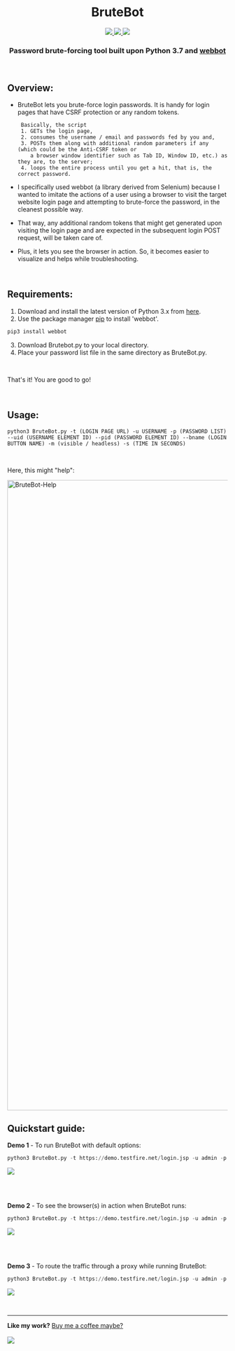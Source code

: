 <h1 align="center">BruteBot</h1>

<p align="center">
  <a href="https://www.python.org/downloads/">
    <img src="https://img.shields.io/badge/language-python%203.x-blue">
  </a>
  <a href="https://webbot.readthedocs.io/">
    <img src="https://img.shields.io/badge/library-webbot-orange">
  </a>
  <a href="https://github.com/navin-maverick">
    <img src="https://img.shields.io/badge/author-navin%20m-brightgreen">
 </a>
</p>

<h3 align="center">Password brute-forcing tool built upon Python 3.7 and <a href = "https://webbot.readthedocs.io/">webbot</a></h3>
</br>

## Overview:

+ BruteBot lets you brute-force login passwords. It is handy for login pages that have CSRF protection or any random tokens.

       Basically, the script
       1. GETs the login page,
       2. consumes the username / email and passwords fed by you and,
       3. POSTs them along with additional random parameters if any (which could be the Anti-CSRF token or
          a browser window identifier such as Tab ID, Window ID, etc.) as they are, to the server;
       4. loops the entire process until you get a hit, that is, the correct password.

+ I specifically used webbot (a library derived from Selenium) because I wanted to imitate the actions of a user using a browser to visit the target website login page and attempting to brute-force the password, in the cleanest possible way.

+ That way, any additional random tokens that might get generated upon visiting the login page and are expected in the subsequent login POST request, will be taken care of.

+ Plus, it lets you see the browser in action. So, it becomes easier to visualize and helps while troubleshooting.

</br>

## Requirements:

1. Download and install the latest version of Python 3.x from [here](https://www.python.org/downloads/).
2. Use the package manager [pip](https://pip.pypa.io/en/stable/) to install 'webbot'.

```bash
pip3 install webbot
```

3. Download Brutebot.py to your local directory.
4. Place your password list file in the same directory as BruteBot.py.

</br>

That's it! You are good to go!

</br>

## Usage:

```
python3 BruteBot.py -t (LOGIN PAGE URL) -u USERNAME -p (PASSWORD LIST) --uid (USERNAME ELEMENT ID) --pid (PASSWORD ELEMENT ID) --bname (LOGIN BUTTON NAME) -m (visible / headless) -s (TIME IN SECONDS)
```

</br>

Here, this might "help":

<img width="1440" alt="BruteBot-Help" src="https://user-images.githubusercontent.com/51265978/89457710-6d243b00-d783-11ea-8b86-17cb29f5259a.png">

</br>

## Quickstart guide:

**Demo 1** - To run BruteBot with default options:

```python
python3 BruteBot.py -t https://demo.testfire.net/login.jsp -u admin -p passwords.txt --uid uid --pid passw --bname Login
```

<img src="https://github.com/navin-maverick/media-repo/blob/master/BruteBot/BruteBot-Demo-1.gif"></img>

</br></br>

**Demo 2** - To see the browser(s) in action when BruteBot runs:

```python
python3 BruteBot.py -t https://demo.testfire.net/login.jsp -u admin -p passwords.txt --uid uid --pid passw --bname Login -m visible
```

<img src="https://github.com/navin-maverick/media-repo/blob/master/BruteBot/BruteBot-Demo-2.gif"></img>

</br></br>

**Demo 3** - To route the traffic through a proxy while running BruteBot:

```python
python3 BruteBot.py -t https://demo.testfire.net/login.jsp -u admin -p passwords.txt --uid uid --pid passw --bname Login --proxy http://localhost:8080
```

<img src="https://github.com/navin-maverick/media-repo/blob/master/BruteBot/BruteBot-Demo-3.gif"></img>

</br>

---

**Like my work?** <a href="https://www.buymeacoffee.com/navin.m">Buy me a coffee maybe?</br></br><img src="https://cdn.buymeacoffee.com/buttons/bmc-new-btn-logo.svg"></img></a>
